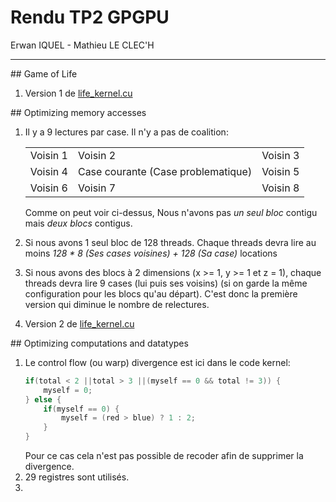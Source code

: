 # Rendu TP2 GPGPU

Erwan IQUEL - Mathieu LE CLEC'H

---

## Game of Life

1. Version 1 de [life_kernel.cu](https://github.com/Olympus5/ppar/blob/c48ec65ba7ff4e067333ede57f034d651a8820c6/tp6/gpu_lab3/life_kernel.cu)

## Optimizing memory accesses

1. Il y a 9 lectures par case. Il n'y a pas de coalition:
    <table>
        <tr>
            <td>
                Voisin 1
            </td>
            <td>
                Voisin 2
            </td>
            <td>
                Voisin 3
            </td>
        </tr>
        <tr>
            <td>
                Voisin 4
            </td>
            <td>
                Case courante (Case problematique)
            </td>
            <td>
                Voisin 5
            </td>
        </tr>
        <tr>
            <td>
                Voisin 6
            </td>
            <td>
                Voisin 7
            </td>
            <td>
                Voisin 8
            </td>
        </tr>
    </table>

    Comme on peut voir ci-dessus, Nous n'avons pas *un seul bloc* contigu mais *deux blocs* contigus.
2. Si nous avons 1 seul bloc de 128 threads. Chaque threads devra lire au moins *128 * 8 (Ses cases voisines) + 128 (Sa case)* locations
3. Si nous avons des blocs à 2 dimensions (x >= 1, y >= 1 et z = 1), chaque threads devra lire 9 cases (lui puis ses voisins) (si on garde la même configuration pour les blocs qu'au départ). C'est donc la
première version qui diminue le nombre de relectures.
4. Version 2 de [life_kernel.cu]()

## Optimizing computations and datatypes

1. Le control flow (ou warp) divergence est ici dans le code kernel:
    ```c
    if(total < 2 ||total > 3 ||(myself == 0 && total != 3)) {
		myself = 0;
	} else {
		if(myself == 0) {
			myself = (red > blue) ? 1 : 2;
		}
	}
    ```
    Pour ce cas cela n'est pas possible de recoder afin de supprimer la divergence.
2. 29 registres sont utilisés.
3. 
